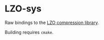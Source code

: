  # LZO-sys

Raw bindings to the [LZO compression library](http://www.oberhumer.com/opensource/lzo/).

Building requires `cmake`.
